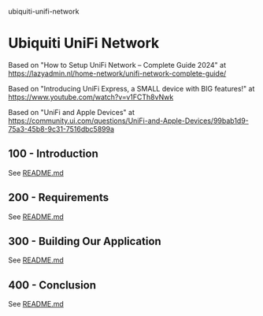 ubiquiti-unifi-network
# Ubiquiti UniFi Network

Based on "How to Setup UniFi Network – Complete Guide 2024" at https://lazyadmin.nl/home-network/unifi-network-complete-guide/

Based on "Introducing UniFi Express, a SMALL device with BIG features!" at https://www.youtube.com/watch?v=v1FCTh8vNwk

Based on "UniFi and Apple Devices" at https://community.ui.com/questions/UniFi-and-Apple-Devices/99bab1d9-75a3-45b8-9c31-7516dbc5899a

## 100 - Introduction

See [README.md](./100/README.md)

## 200 - Requirements

See [README.md](./200/README.md)

## 300 - Building Our Application

See [README.md](./300/README.md)

## 400 - Conclusion

See [README.md](./400/README.md)
